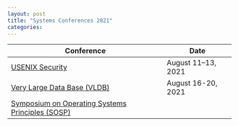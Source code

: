 ```yaml
---
layout: post
title: "Systems Conferences 2021"
categories:
---
```


|Conference|Date|
|---|---|
|[USENIX Security](https://www.usenix.org/conference/usenixsecurity21)|August 11–13, 2021|
|[Very Large Data Base (VLDB)](https://vldb.org/2021/)|August 16-20, 2021|
|[Symposium on Operating Systems Principles (SOSP)](https://sosp2021.mpi-sws.org/)|   |
